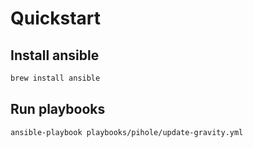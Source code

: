# Quickstart

## Install ansible

```sh
brew install ansible
```

## Run playbooks

```sh
ansible-playbook playbooks/pihole/update-gravity.yml
```
